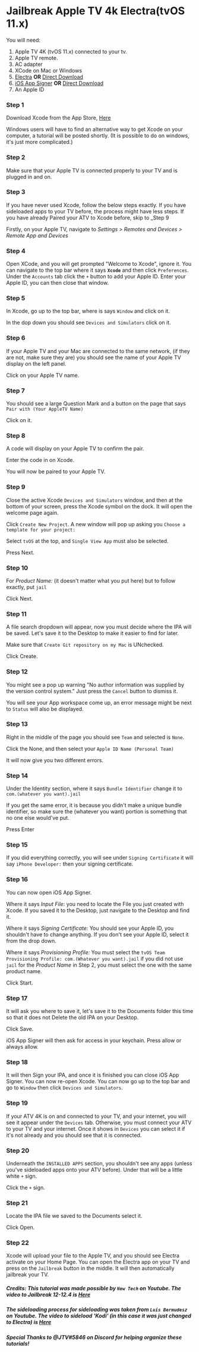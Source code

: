 # Jailbreak Apple TV 4k Electra(tvOS 11.x)


You will need:

1. Apple TV 4K (tvOS 11.x) connected to your tv.
2. Apple TV remote.
3. AC adapter
4. XCode on Mac or Windows
5. [Electra](https://coolstar.org/electra/) **OR** [Direct Download](https://raw.githubusercontent.com/coolstar/electra-ipas/master/ElectraTV-1.3.2.ipa)
6. [iOS App Signer](https://dantheman827.github.io/ios-app-signer/) **OR** [Direct Download](https://github.com/DanTheMan827/ios-app-signer/releases/download/1.13.1/iOS.App.Signer.app.zip)
7. An Apple ID

### Step 1

Download Xcode from the App Store, [Here](https://apps.apple.com/us/app/xcode/id497799835?mt=12)

Windows users will have to find an alternative way to get Xcode on your computer, a tutorial will be posted shortly. (It is possible to do on windows, it's just more complicated.)


### Step 2

Make sure that your Apple TV is connected properly to your TV and is plugged in and on.


### Step 3

If you have never used Xcode, follow the below steps exactly. If you have sideloaded apps to your TV before, the process might have less steps. If you have already Paired your ATV to Xcode before, skip to _Step 9

Firstly, on your Apple TV, navigate to _Settings > Remotes and Devices > Remote App and Devices_


### Step 4

Open XCode, and you will get prompted "Welcome to Xcode", ignore it. You can navigate to the top bar where it says **`Xcode`** and then click `Preferences`. Under the `Accounts` tab click the `+` button to add your Apple ID. Enter your Apple ID, you can then close that window.


### Step 5

In Xcode, go up to the top bar, where is says `Window` and click on it. 

In the dop down you should see `Devices and Simulators` click on it.


### Step 6

If your Apple TV and your Mac are connected to the same network, (if they are not, make sure they are) you should see the name of your Apple TV display on the left panel. 

Click on your Apple TV name.


### Step 7

You should see a large Question Mark and a button on the page that says `Pair with (Your AppleTV Name)`

Click on it.


### Step 8

A code will display on your Apple TV to confirm the pair. 

Enter the code in on Xcode.

You will now be paired to your Apple TV.


### Step 9

Close the active Xcode `Devices and Simulators` window, and then at the bottom of your screen, press the Xcode symbol on the dock. It will open the welcome page again. 

Click `Create New Project`. A new window will pop up asking you `Choose a template for your project:`

Select `tvOS` at the top, and `Single View App` must also be selected. 

Press Next.


### Step 10

For _Product Name:_ (it doesn't matter what you put here) but to follow exactly, put `jail`

Click Next.


### Step 11

A file search dropdown will appear, now you must decide where the IPA will be saved. Let's save it to the Desktop to make it easier to find for later.

Make sure that `Create Git repository on my Mac` is UNchecked.

Click Create.


### Step 12

You might see a pop up warning "No author information was supplied by the version control system." Just press the `Cancel` button to dismiss it.

You will see your App workspace come up, an error message might be next to `Status` will also be displayed. 


### Step 13

Right in the middle of the page you should see `Team` and selected is `None`.

Click the None, and then select your `Apple ID Name (Personal Team)`

It will now give you two different errors.


### Step 14

Under the Identity section, where it says `Bundle Identifier` change it to `com.(whatever you want).jail`

If you get the same error, it is because you didn't make a unique bundle identifier, so make sure the (whatever you want) portion is something that no one else would've put.

Press Enter


### Step 15

If you did everything correctly, you will see under `Signing Certificate` it will say `iPhone Developer:` then your signing certificate. 


### Step 16

You can now open iOS App Signer.

Where it says _Input File:_ you need to locate the File you just created with Xcode. If you saved it to the Desktop, just navigate to the Desktop and find it.

Where it says _Signing Certificate:_ You should see your Apple ID, you shouldn't have to change anything. If you don't see your Apple ID, select it from the drop down.

Where it says _Provisioning Profile:_ You must select the `tvOS Team Provisioning Profile: com.(Whatever you want).jail` if you did not use `jail` for the _Product Name_ in Step 2, you must select the one with the same product name.

Click Start.


### Step 17

It will ask you where to save it, let's save it to the Documents folder this time so that it does not Delete the old IPA on your Desktop.

Click Save.

iOS App Signer will then ask for access in your keychain. Press allow or always allow.

### Step 18

It will then Sign your IPA, and once it is finished you can close iOS App Signer. You can now re-open Xcode. You can now go up to the top bar and go to `Window` then click `Devices and Simulators`. 


### Step 19

If your ATV 4K is on and connected to your TV, and your internet, you will see it appear under the `Devices` tab. Otherwise, you must connect your ATV to your TV and your internet.
Once it shows in `Devices` you can select it if it's not already and you should see that it is connected.


### Step 20

Underneath the `INSTALLED APPS` section, you shouldn't see any apps (unless you've sideloaded apps onto your ATV before). Under that will be a little white `+` sign. 

Click the `+` sign.


### Step 21

Locate the IPA file we saved to the Documents select it.

Click Open.


### Step 22

Xcode will upload your file to the Apple TV, and you should see Electra activate on your Home Page. You can open the Electra app on your TV and press on the `Jailbreak` button in the middle.
It will then automatically jailbreak your TV.

##### Credits: This tutorial was made possible by `New Tech` on Youtube. The video to Jailbreak 12-12.4 is [Here](https://www.youtube.com/watch?v=nXhuG9BKGHc)
##### The sideloading process for sideloading was taken from `Luis Bermudesz` on Youtube. The video to sideload 'Kodi' (in this case it was just changed to Electra) is [Here](https://www.youtube.com/watch?v=ZqZZ_c2kF4U)
***Special Thanks to @JTV#5846 on Discord for helping organize these tutorials!***
